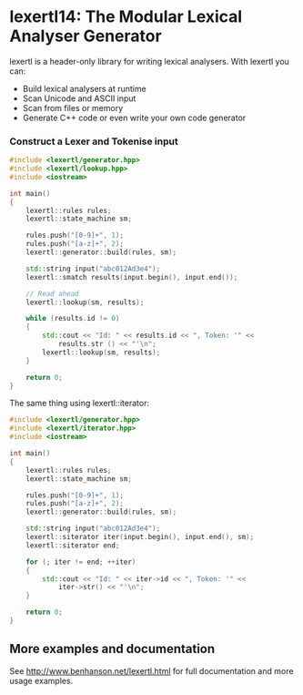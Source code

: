 lexertl14: The Modular Lexical Analyser Generator
=======

lexertl is a header-only library for writing lexical analysers. With lexertl you can:

- Build lexical analysers at runtime
- Scan Unicode and ASCII input
- Scan from files or memory
- Generate C++ code or even write your own code generator

### Construct a Lexer and Tokenise input

```cpp
#include <lexertl/generator.hpp>
#include <lexertl/lookup.hpp>
#include <iostream>

int main()
{
    lexertl::rules rules;
    lexertl::state_machine sm;

    rules.push("[0-9]+", 1);
    rules.push("[a-z]+", 2);
    lexertl::generator::build(rules, sm);

    std::string input("abc012Ad3e4");
    lexertl::smatch results(input.begin(), input.end());

    // Read ahead
    lexertl::lookup(sm, results);

    while (results.id != 0)
    {
        std::cout << "Id: " << results.id << ", Token: '" <<
            results.str () << "'\n";
        lexertl::lookup(sm, results);
    }

    return 0;
}
```

The same thing using lexertl::iterator:

```cpp
#include <lexertl/generator.hpp>
#include <lexertl/iterator.hpp>
#include <iostream>

int main()
{
    lexertl::rules rules;
    lexertl::state_machine sm;

    rules.push("[0-9]+", 1);
    rules.push("[a-z]+", 2);
    lexertl::generator::build(rules, sm);

    std::string input("abc012Ad3e4");
    lexertl::siterator iter(input.begin(), input.end(), sm);
    lexertl::siterator end;

    for (; iter != end; ++iter)
    {
        std::cout << "Id: " << iter->id << ", Token: '" <<
            iter->str() << "'\n";
    }

    return 0;
}
```

## More examples and documentation

See http://www.benhanson.net/lexertl.html for full documentation and more usage examples.
